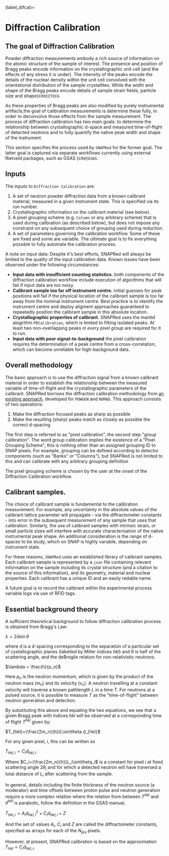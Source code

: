 (label_difcal)=
# Diffraction Calibration

## The goal of Diffraction Calibration

Powder diffraction measurements embody a rich source of information on the atomic structure of the sample of interest. The presence and position of Bragg peaks encode information on the crystallographic unit cell (and the effects of any stress it is under). The intensity of the peaks encode the details of the nuclear density within the unit cell convolved with the orientational distribution of the sample crystallites. While the width and shape of the Bragg peaks encode details of sample strain fields, particle size and shape{cite}`ITOCH`.  

As these properties of Bragg peaks are also modified by purely instrumental artifacts,the goal of calibration measurements is determine these fully, in order to deconvolve those effects from the sample measurement. The process of diffraction calibration has two main goals: to determine the relationship between crystallographic d-space and measured time-of-flight of detected neutrons and to fully quantify the native peak width and shape of the instrument. 

This section specifies the process used by `SNAPRed` for the former goal. The latter goal is captured via separate workflows currently using external Rietveld packages, such as GSAS {cite}`GSAS`.

## Inputs

The inputs to `Diffraction Calibration` are:

1. A set of neutron powder diffraction data from a known calibrant material, measured in a given instrument state. This is specified via its run number.
2. Crystallographic information on the calibrant material (see below).
3. A pixel grouping scheme (e.g. `Column` or any arbitrary scheme) that is used during calibration (as described below), but does not impose any constraint on any subsequent choice of grouping used during reduction.   
4. A set of parameters governing the calibration workflow. Some of these are fixed and some are variable. The ultimate goal is to fix everything possible to fully automate the calibration process.
 
A note on input data: Despite it's best efforts, SNAPRed will always be limited to the quality of the input calibration data. Known issues have been observed under the following circumstances: 

* **Input data with insufficient counting statistics.** both components of the diffraction calibration workflow include execution of algorithms that will fail if input data are too noisy.
* **Calibrant sample too far off instrument centre.** initial guesses for peak positions will fail if the physical location of the calibrant sample is too far away from the nominal instrument centre. Best practice is to identify the instrument centre and deploy aligment approaches guaranteed to repeatedly position the calibrant sample in this absolute location.
* **Crystallographic properties of calibrant.** SNAPRed uses the mantid alogrithm `PDCalibration`, which is limited to fitting isolated peaks. At least two non-overlapping peaks *in every pixel group* are required for it to run.    
* **Input data with poor signal-to-background** the pixel calibration requires the determination of a peak centre from a cross-correlation, which can become unreliable for high-background data.   

 
##  Overall methodology

The basic approach is to use the diffraction signal from a known calibrant material in order to establish the relationship between the measured variable of time-of-flight and the crystallographic parameters of the calibrant. SNAPRed borrows the diffraction calibration methodology from [an existing approach](https://docs.mantidproject.org/v6.1.0/concepts/calibration/PowderDiffractionCalibration.html), developed for `POWGEN` and `NOMAD`. This approach consists of two operations:

1. Make the diffraction focused peaks as sharp as possible 
2. Make the resulting (sharp) peaks match as closely as possible the correct d-spacing 

The first step is referred to as "pixel calibration", the second step "group calibration". The word group calibration implies the existence of a "Pixel Grouping Scheme", this is nothing other than an assigned grouping ID to SNAP pixels. For example, grouping can be defined according to detector components (such as "Banks" or "Columns"), but SNAPRed is not limited to this and can calibrate with any arbitrary grouping definition

The pixel grouping scheme is chosen by the user at the onset of the Diffraction Calibration workflow.

## Calibrant samples.

The choice of calibrant sample is fundamental to the calibration measurement. For example, any uncertainty in the absolute values of the calibrant lattice parameter will propagate - via the diffractometer constants - into error in the subsequent measurement of any sample that uses that calibration. Similarly, the use of calibrant samples with intrinsic strain, or small particle sizes will interfere with accurate characterisation of the native instrumental peak shape. An additional consideration is the range of d-spaces to be study, which on SNAP is highly variable, depending on instrument state. 

For these reasons, `SNAPRed` uses an established library of calibrant samples. Each calibrant sample is represented by a `json` file containing relevant information on the sample including its crystal structure (and a citation to the source of this information), and its geometry, material and nuclear properties. Each calibrant has a unique ID and an easily redable name. 

A future goal is to record the calibrant within the experimental process variable logs via use of RFID tags.


## Essential background theory

A sufficient theoretical background to follow diffraction calibration process is obtained from Bragg's Law: 

$\lambda = 2d\sin\theta$

where $d$ is a d-spacing corresponding to the separation of a particular set of cystallographic planes (labelled by Miller indices $hkl$) and $\theta$ is half of the scattering angle, and the deBroglie relation for non-relativistic neutrons:

$\lambda = \frac{h}{p_n}$

Here $p_n$ is the neutron momentum, which is given by the product of the neutron mass ($m_n$) and its velocity ($v_n$). A neutron travelling at a constant velocity will traverse a known pathlength $L$ in a time $T$. For neutrons at a pulsed source, it is possible to measure $T$ as the "time-of-flight" between neutron generation and detection.

By substituting this above and equating the two equations, we see that a given Bragg peak with indices $hkl$ will be observed at a corresponding time of flight $T^{hkl}$ given by:

$T_{hkl}=(\frac{2m_n}{h})L\sin\theta d_{hkl}$

For any given pixel, $i$, this can be written as

$T_{hkl,i}=C_i d_{hkl,i}$  

Where $C_i=(\frac{2m_n}{h})L_i\sin\theta_i$ is a constant for pixel i at fixed scattering angle $2\theta_i$ and for which a detected neutron will have traversed a total distance of $L_i$ after scattering from the sample.

In general, details including the finite thickness of the neutron source (a moderator) and time offsets between proton pulse and neutron generation require a more complex relation where the relation from between $T^{hkl}$ and $d^{hkl}$ is parabolic, follow the definition in the GSAS manual.

$T_{hkl,i}=A_i {d_{hkl,i}}^2 + C_i d_{hkl,i} + Z$

And the set of values $A_i$, $C_i$ and $Z$ are called the diffractometer constants, specified as arrays for each of the $N_{pix}$ pixels. 

However, at present, SNAPRed calibration is based on the approximation $T_{hkl}=C_i d_{hkl,i}$.   